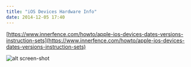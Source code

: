 ```yaml
---
title: "iOS Devices Hardware Info"
date: 2014-12-05 17:40
---
```


[https://www.innerfence.com/howto/apple-ios-devices-dates-versions-instruction-sets](https://www.innerfence.com/howto/apple-ios-devices-dates-versions-instruction-sets)

![alt screen-shot](../static/images/ios-devices.png)

